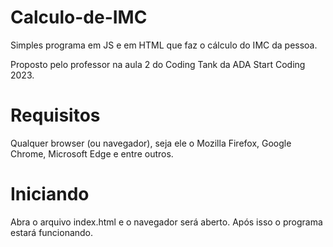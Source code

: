 # Calculo-de-IMC
Simples programa em JS e em HTML que faz o cálculo do IMC da pessoa.

Proposto pelo professor na aula 2 do Coding Tank da ADA Start Coding 2023.

# Requisitos
Qualquer browser (ou navegador), seja ele o Mozilla Firefox, Google Chrome, Microsoft Edge e entre outros.

# Iniciando
Abra o arquivo index.html e o navegador será aberto.
Após isso o programa estará funcionando.
